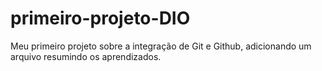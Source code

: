 # primeiro-projeto-DIO
Meu primeiro projeto sobre a integração de Git e Github, adicionando um arquivo resumindo os aprendizados.
